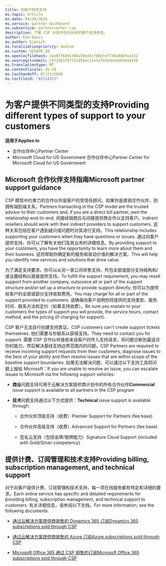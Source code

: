 ```yaml
---
title: 向客户提供支持
ms.topic: article
ms.date: 04/28/2020
ms.service: partner-dashboard
ms.subservice: partnercenter-csp
description: 了解 CSP 计划中合作伙伴的客户支持责任。
author: Kim-Davis
ms.author: kimnich
ms.localizationpriority: medium
ms.custom: SEOAPR.20
ms.openlocfilehash: 2ae8ff6491388af8ed4c7865fef730a946fea332
ms.sourcegitcommit: c4f2561fb7f224554c31e3af491de4ad65644158
ms.translationtype: MT
ms.contentlocale: zh-CN
ms.lasthandoff: 07/23/2020
ms.locfileid: "87114372"
---
```

# <a name="providing-different-types-of-support-to-your-customers"></a><span data-ttu-id="37223-103">为客户提供不同类型的支持</span><span class="sxs-lookup"><span data-stu-id="37223-103">Providing different types of support to your customers</span></span>

<span data-ttu-id="37223-104">**适用于**</span><span class="sxs-lookup"><span data-stu-id="37223-104">**Applies to**</span></span>

-  <span data-ttu-id="37223-105">合作伙伴中心</span><span class="sxs-lookup"><span data-stu-id="37223-105">Partner Center</span></span>
-  <span data-ttu-id="37223-106">Microsoft Cloud for US Government 合作伙伴中心</span><span class="sxs-lookup"><span data-stu-id="37223-106">Partner Center for Microsoft Cloud for US Government</span></span>


## <a name="microsoft-partner-support-guidance"></a><span data-ttu-id="37223-107">Microsoft 合作伙伴支持指南</span><span class="sxs-lookup"><span data-stu-id="37223-107">Microsoft partner support guidance</span></span>

<span data-ttu-id="37223-108">CSP 模型中约束力的合作伙伴是客户的受信任顾问，如果你是直销合作伙伴，则拥有端到端关系。</span><span class="sxs-lookup"><span data-stu-id="37223-108">Partners transacting in the CSP model are the trusted advisor to their customers and, if you are a direct bill partner, own the relationship end-to-end.</span></span> <span data-ttu-id="37223-109">间接经销商应与间接提供商合作以支持客户。</span><span class="sxs-lookup"><span data-stu-id="37223-109">Indirect resellers should work with their indirect providers to support customers.</span></span> <span data-ttu-id="37223-110">这种关系包括在客户遇到疑问或问题时对其进行支持。</span><span class="sxs-lookup"><span data-stu-id="37223-110">This relationship includes supporting your customers when they have questions or issues.</span></span> <span data-ttu-id="37223-111">通过向客户提供支持，你可以了解有关他们及其业务的详细信息。</span><span class="sxs-lookup"><span data-stu-id="37223-111">By providing support to your customers, you have the opportunity to learn more about them and their business.</span></span> <span data-ttu-id="37223-112">这将帮助你确定新的服务和驱动价值的解决方案。</span><span class="sxs-lookup"><span data-stu-id="37223-112">This will help you identify new services and solutions that drive value.</span></span>

<span data-ttu-id="37223-113">为了满足支持要求，你可以从另一家公司转售支持、外包全部或部分支持结构和/或设置结构以直接提供支持。</span><span class="sxs-lookup"><span data-stu-id="37223-113">To fulfill the support requirement,  you may resell support from another company, outsource all or part of the support structure and/or set up a structure to provide support directly.</span></span> <span data-ttu-id="37223-114">你可以为提供给客户的全部或部分支持收取费用。</span><span class="sxs-lookup"><span data-stu-id="37223-114">You may charge for all or part of the support provided to customers.</span></span> <span data-ttu-id="37223-115">请确保向客户说明你将提供的支持类型、服务时间、联系方法和定价（如果支持收费）。</span><span class="sxs-lookup"><span data-stu-id="37223-115">Be sure you explain to your customers the types of support you will provide, the service hours, contact method, and the pricing (if charging for support).</span></span>

<span data-ttu-id="37223-116">CSP 客户无法自行创建支持票证。</span><span class="sxs-lookup"><span data-stu-id="37223-116">CSP customers can't create support tickets themselves.</span></span> <span data-ttu-id="37223-117">他们需要与你联系以获得支持。</span><span class="sxs-lookup"><span data-stu-id="37223-117">They need to contact you for support.</span></span> <span data-ttu-id="37223-118">需要 CSP 合作伙伴接收来自客户的传入支持请求，将问题诊断到最适合你的能力，然后解决基线支持边界范围内的问题。</span><span class="sxs-lookup"><span data-stu-id="37223-118">CSP Partners are required to receive incoming support requests from their customers, diagnose issues to the best of your ability and then resolve issues that are within scope of the baseline support boundaries.</span></span> <span data-ttu-id="37223-119">如果无法解决问题，可以通过以下支持工具将问题上报给 Microsoft：</span><span class="sxs-lookup"><span data-stu-id="37223-119">If you are unable to resolve an issue, you can escalate issues to Microsoft via the following support vehicles:</span></span>

- <span data-ttu-id="37223-120">**商业**问题支持可用于云解决方案提供商计划中的所有合作伙伴</span><span class="sxs-lookup"><span data-stu-id="37223-120">**Commercial** issue support is available to all partners in the CSP program</span></span>

- <span data-ttu-id="37223-121">**技术**问题支持通过以下方式提供：</span><span class="sxs-lookup"><span data-stu-id="37223-121">**Technical** issue support is available through:</span></span>

    - <span data-ttu-id="37223-122">合作伙伴顶级支持（收费）</span><span class="sxs-lookup"><span data-stu-id="37223-122">Premier Support for Partners (fee base)</span></span>

    - <span data-ttu-id="37223-123">合作伙伴高级支持（收费）</span><span class="sxs-lookup"><span data-stu-id="37223-123">Advanced Support for Partners (fee base)</span></span>

    - <span data-ttu-id="37223-124">签名云支持（包括金牌/银牌能力）</span><span class="sxs-lookup"><span data-stu-id="37223-124">Signature Cloud Support (included with Gold/Silver competency)</span></span>

## <a name="providing-billing-subscription-management-and-technical-support"></a><span data-ttu-id="37223-125">提供计费、订阅管理和技术支持</span><span class="sxs-lookup"><span data-stu-id="37223-125">Providing billing, subscription management, and technical support</span></span> 

<span data-ttu-id="37223-126">对于向客户提供计费、订阅管理和技术支持，每一项在线服务都有特定和详细的要求。</span><span class="sxs-lookup"><span data-stu-id="37223-126">Each online service has specific and detailed requirements for providing billing, subscription management, and technical support to customers.</span></span> <span data-ttu-id="37223-127">有关详细信息，请参阅以下文档。</span><span class="sxs-lookup"><span data-stu-id="37223-127">For more information, see the following documents.</span></span>

- [<span data-ttu-id="37223-128">通过云解决方案提供商销售的 Dynamics 365 订阅</span><span class="sxs-lookup"><span data-stu-id="37223-128">Dynamics 365 subscriptions sold through CSP</span></span>](https://www.microsoftpartnercommunity.com/t5/CSP/Microsoft-Partner-Support-Guidance/m-p/5262#M30)

- [<span data-ttu-id="37223-129">通过云解决方案提供商销售的 Azure 订阅</span><span class="sxs-lookup"><span data-stu-id="37223-129">Azure subscriptions sold through CSP</span></span>](https://www.microsoftpartnercommunity.com/t5/CSP/Microsoft-Partner-Support-Guidance/m-p/5263#M31)

- [<span data-ttu-id="37223-130">Microsoft Office 365 通过 CSP 销售的订阅</span><span class="sxs-lookup"><span data-stu-id="37223-130">Microsoft Office 365 subscriptions sold through CSP</span></span>](https://www.microsoftpartnercommunity.com/t5/CSP/Microsoft-Partner-Support-Guidance/m-p/5264#M32)



 

 



